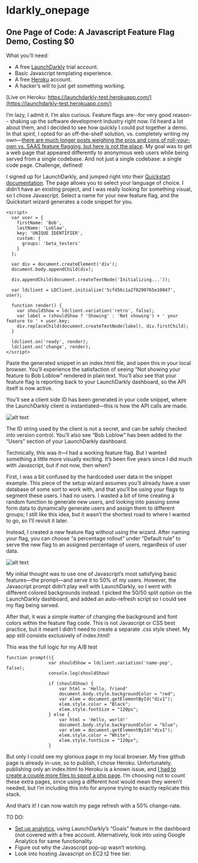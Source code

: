 # ldarkly_onepage

## One Page of Code: A Javascript Feature Flag Demo, Costing $0  

What you’ll need:
- A free [LaunchDarkly](https://launchdarkly.com/) trial account.
- Basic Javascript templating experience. 
- A free [Heroku](https://www.heroku.com/) account.
- A hacker’s will to just get something working. 

[Live on Heroku: https://launchdarkly-test.herokuapp.com/](https://launchdarkly-test.herokuapp.com/)

I’m lazy, I admit it. I’m also curious. Feature flags are--for very good reason-- shaking up the software development industry right now. I’d heard a lot about them, and I decided to see how quickly I could put together a demo. In that spirit, I opted for an off-the-shelf solution, vs. completely writing my own—[there are much longer posts weighing the pros and cons of roll-your-own vs. SAAS feature flagging, but here is not the place](https://dzone.com/articles/feature-flags-as-a-service-the-only-way-you-want-f). My goal was to get a web page that appeared differently to anonymous web users while being served from a single codebase. And not just a single codebase: a single code page. Challenge, defined! 

I signed up for LaunchDarkly, and jumped right into their [Quickstart documentation](https://app.launchdarkly.com/default/production/quickstart). The page allows you to select your language of choice.  I didn’t have an existing project, and I was really looking for something visual, so I chose Javascript. Select a name for your new feature flag, and the Quickstart wizard generates a code snippet for you. 

```
<script>
  var user = {
    firstName: 'Bob',
    lastName: 'Loblaw',
    key: 'UNIQUE IDENTIFIER',
    custom: {
      groups: 'beta_testers'
    }
  };

  var div = document.createElement('div');
  document.body.appendChild(div);

  div.appendChild(document.createTextNode('Initializing...'));

  var ldclient = LDClient.initialize('5cfd56c1a2f8290765e10047', user);

  function render() {
    var shouldShow = ldclient.variation('retro', false);
    var label = (shouldShow ? 'Showing' : 'Not showing') + ' your feature to ' + user.key;
    div.replaceChild(document.createTextNode(label), div.firstChild);
  }

  ldclient.on('ready', render);
  ldclient.on('change', render);
</script>
```
Paste the generated snippet in an index.html file, and open this in your local browser. You’ll experience the satisfaction of seeing “Not showing your feature to Bob Loblow” rendered in plain text. You’ll also see that your feature flag is reporting back to your LaunchDarkly dashboard, so the API itself is now active. 

You’ll see a client side ID has been generated in your code snippet, where the LaunchDarkly client is instantiated—this is how the API calls are made. 

![alt text](https://github.com/LizCira/ldarkly_onepage/Images/ScreenShot2019-06-11at11.32.09PM.png "Successful client call")

The ID string used by the client is not a secret, and can be safely checked into version control. You’ll also see “Bob Loblow” has been added to the “Users” section of your LaunchDarkly dashboard. 

Technically, this was it—I had a working feature flag. But I wanted something a little more visually exciting. It’s been five years since I did much with Javascript, but if not now, then when?  

First, I was a bit confused by the hardcoded user data in the snippet example. This piece of the setup wizard assumes you’ll already have a user database of some sort to work with, and that you’ll be using your flags to segment these users. I had no users. I wasted a bit of time creating a random function to generate new users, and looking into passing some form data to dynamically generate users and assign them to different groups; I still like this idea, but it wasn’t the shortest road to where I wanted to go, so I’ll revisit it later. 

Instead, I created a new feature flag without using the wizard. After naming your flag, you can choose “a percentage rollout” under “Default rule” to  serve the new flag to an assigned percentage of users, regardless of user data. 

![alt text](https://github.com/LizCira/ldarkly_onepage/Images/ScreenShot2019-06-11at11.08.54PM.png "Setting up 50/50 distribution")

My initial thought was to use one of Javascript’s most satisfying basic features—the prompt—and serve it to 50% of my users. However, the Javascript prompt didn’t play well with LaunchDarkly, so I went with different colored backgrounds instead. I picked the 50/50 split option on the LaunchDarkly dashboard, and added an auto-refresh script so I could see my flag being served. 

After that, it was a simple matter of changing the background and font colors within the feature flag code. This is not Javascript or CSS best practice, but it meant I didn’t need to create a separate .css style sheet. My app still consists exclusively of index.html! 

This was the full logic for my A/B test

```
function prompt(){
				var shouldShow = ldclient.variation('name-pop', false);
				console.log(shouldShow)

				if (shouldShow) {
			    	var html = 'Hello, friend'
			    	document.body.style.backgroundColor = "red";
			    	var elem = document.getElementById("div1");
			    	elem.style.color = "Black";
					elem.style.fontSize = "120px";
			    } else {
			    	var html = 'Hello, world!'
			    	document.body.style.backgroundColor = "blue";
			    	var elem = document.getElementById("div1");
			    	elem.style.color = "White";
					elem.style.fontSize = "120px";
			    }
```

But only I could see my glorious page in my local browser. My free github page is already in-use, so to publish, I chose Heroku. Unfortunately, publishing only an index.html to Heroku is a known issue, and [I had to create a couple more files to spoof a php page](https://medium.com/@winnieliang/how-to-run-a-simple-html-css-javascript-application-on-heroku-4e664c541b0b). I’m choosing not to count these extra pages, since using a different host would mean they weren’t needed, but I’m including this info for anyone trying to exactly replicate this stack. 

And that’s it! I can now watch my page refresh with a 50% change-rate. 

TO DO: 
-	[Set up analytics](https://docs.launchdarkly.com/docs/running-ab-tests), using LaunchDarkly’s “Goals” feature in the dashboard (not covered with a free account. Alternatively, look into using Google Analytics for same functionality.  
-	Figure out why the Javascript pop-up wasn’t working. 
-	Look into hosting Javascript on EC2 t2 free tier.

